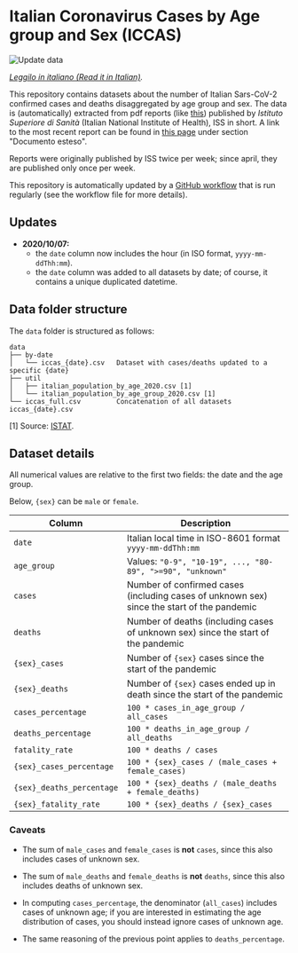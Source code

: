 # Italian Coronavirus Cases by Age group and Sex (ICCAS)

![Update data](https://github.com/janLuke/iccas-dataset/workflows/Update%20data/badge.svg)

_[Leggilo in italiano (Read it in Italian)](README.it.md)._

This repository contains datasets about the number of Italian Sars-CoV-2 
confirmed cases and deaths disaggregated by age group and sex. 
The data is (automatically) extracted from pdf reports 
(like [this](https://www.epicentro.iss.it/coronavirus/bollettino/Bollettino-sorveglianza-integrata-COVID-19_30-marzo-2020.pdf)) 
published by _Istituto Superiore di Sanità_ (Italian National Institute of Health), 
ISS in short. A link to the most recent report can be found in
[this page](https://www.epicentro.iss.it/coronavirus/sars-cov-2-sorveglianza-dati)
under section "Documento esteso".

Reports were originally published by ISS twice per week; since april, they are 
published only once per week.

This repository is automatically updated by a [GitHub workflow](.github/workflows/update-data.yaml)
that is run regularly (see the workflow file for more details).


## Updates

- **2020/10/07:** 
    - the `date` column now includes the hour (in ISO format, `yyyy-mm-ddThh:mm`).
    - the `date` column was added to all datasets by date; of course, it contains
      a unique duplicated datetime.


## Data folder structure
The `data` folder is structured as follows:
```
data
├── by-date                    
│   └── iccas_{date}.csv   Dataset with cases/deaths updated to a specific {date}
├── util       
│   ├── italian_population_by_age_2020.csv [1]
│   └── italian_population_by_age_group_2020.csv [1]
└── iccas_full.csv         Concatenation of all datasets iccas_{date}.csv
```

[1] Source: [ISTAT](https://www.istat.it/it/popolazione-e-famiglie?dati).

## Dataset details

All numerical values are relative to the first two fields: the date and the age group.

Below, `{sex}` can be `male` or `female`.

| Column                    | Description                                                                                  |
|---------------------------|----------------------------------------------------------------------------------------------|
| `date`                    | Italian local time in ISO-8601 format `yyyy-mm-ddThh:mm`                                     |
| `age_group`               | Values: `"0-9", "10-19", ..., "80-89", ">=90", "unknown"`                                    |
| `cases`                   | Number of confirmed cases (including cases of unknown sex) since the start of the pandemic   |
| `deaths`                  | Number of deaths (including cases of unknown sex) since the start of the pandemic            |
| `{sex}_cases`             | Number of `{sex}` cases since the start of the pandemic                                      |
| `{sex}_deaths`            | Number of `{sex}` cases ended up in death since the start of the pandemic                    |
| `cases_percentage`        | `100 * cases_in_age_group / all_cases`                                                       |
| `deaths_percentage`       | `100 * deaths_in_age_group / all_deaths`                                                     |
| `fatality_rate`           | `100 * deaths / cases`                                                                       |
| `{sex}_cases_percentage`  | `100 * {sex}_cases / (male_cases + female_cases)`                                            |
| `{sex}_deaths_percentage` | `100 * {sex}_deaths / (male_deaths + female_deaths)`                                         | 
| `{sex}_fatality_rate`     | `100 * {sex}_deaths / {sex}_cases`                                                           |

### Caveats

- The sum of `male_cases` and `female_cases` is **not** `cases`, since this also
  includes cases of unknown sex.
   
- The sum of `male_deaths` and `female_deaths` is **not** `deaths`, since this 
  also includes deaths of unknown sex.

- In computing `cases_percentage`, the denominator (`all_cases`) includes
  cases of unknown age; if you are interested in estimating the age distribution
  of cases, you should instead ignore cases of unknown age.
  
- The same reasoning of the previous point applies to `deaths_percentage`.
